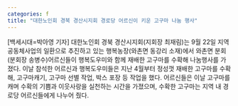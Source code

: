 ```yaml
---
categories: f
title: "대한노인회 경북 경산시지회 경로당 어르신이 키운 고구마 나눔 행사"
---
```

[백세시대=박아영 기자] 대한노인회 경북 경산시지회(지회장 최재림)는 9월 22일 지역공동체사업의 일환으로 추진하고 있는 행복농장(와촌면 동강리 소재)에서 와촌면 분회(분회장 송병수)어르신들이 행복도우미와 함께 재배한 고구마를 수확해 나눔행사를 가졌다. 이날 참석한 어르신과 행복도우미들은 지난 4월부터 정성껏 재배한 고구마를 수확해, 고구마캐기, 고구마 선별 작업, 박스 포장 등 작업을 했다. 어르신들은 이날 고구마를 캐며 수확의 기쁨과 이웃사랑을 실천하는 시간을 가졌으며, 수확한 고구마는 지역 내 경로당 어르신들에게 나누어 줬다.